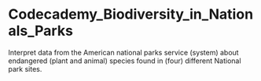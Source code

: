 # Codecademy_Biodiversity_in_Nationals_Parks
Interpret data from the American national parks service (system) about endangered (plant and animal) species found in (four) different National park sites.

